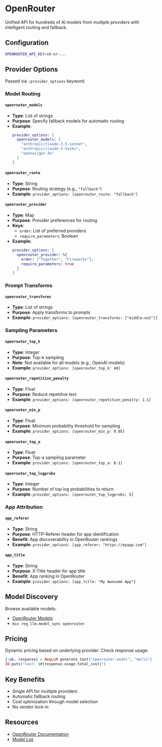 # OpenRouter

Unified API for hundreds of AI models from multiple providers with intelligent routing and fallback.

## Configuration

```bash
OPENROUTER_API_KEY=sk-or-...
```

## Provider Options

Passed via `:provider_options` keyword:

### Model Routing

#### `openrouter_models`
- **Type**: List of strings
- **Purpose**: Specify fallback models for automatic routing
- **Example**:
  ```elixir
  provider_options: [
    openrouter_models: [
      "anthropic/claude-3.5-sonnet",
      "anthropic/claude-3-haiku",
      "openai/gpt-4o"
    ]
  ]
  ```

#### `openrouter_route`
- **Type**: String
- **Purpose**: Routing strategy (e.g., `"fallback"`)
- **Example**: `provider_options: [openrouter_route: "fallback"]`

#### `openrouter_provider`
- **Type**: Map
- **Purpose**: Provider preferences for routing
- **Keys**:
  - `order`: List of preferred providers
  - `require_parameters`: Boolean
- **Example**:
  ```elixir
  provider_options: [
    openrouter_provider: %{
      order: ["Together", "Fireworks"],
      require_parameters: true
    }
  ]
  ```

### Prompt Transforms

#### `openrouter_transforms`
- **Type**: List of strings
- **Purpose**: Apply transforms to prompts
- **Example**: `provider_options: [openrouter_transforms: ["middle-out"]]`

### Sampling Parameters

#### `openrouter_top_k`
- **Type**: Integer
- **Purpose**: Top-k sampling
- **Note**: Not available for all models (e.g., OpenAI models)
- **Example**: `provider_options: [openrouter_top_k: 40]`

#### `openrouter_repetition_penalty`
- **Type**: Float
- **Purpose**: Reduce repetitive text
- **Example**: `provider_options: [openrouter_repetition_penalty: 1.1]`

#### `openrouter_min_p`
- **Type**: Float
- **Purpose**: Minimum probability threshold for sampling
- **Example**: `provider_options: [openrouter_min_p: 0.05]`

#### `openrouter_top_a`
- **Type**: Float
- **Purpose**: Top-a sampling parameter
- **Example**: `provider_options: [openrouter_top_a: 0.1]`

#### `openrouter_top_logprobs`
- **Type**: Integer
- **Purpose**: Number of top log probabilities to return
- **Example**: `provider_options: [openrouter_top_logprobs: 5]`

### App Attribution

#### `app_referer`
- **Type**: String
- **Purpose**: HTTP-Referer header for app identification
- **Benefit**: App discoverability in OpenRouter rankings
- **Example**: `provider_options: [app_referer: "https://myapp.com"]`

#### `app_title`
- **Type**: String
- **Purpose**: X-Title header for app title
- **Benefit**: App ranking in OpenRouter
- **Example**: `provider_options: [app_title: "My Awesome App"]`

## Model Discovery

Browse available models:
- [OpenRouter Models](https://openrouter.ai/models)
- `mix req_llm.model_sync openrouter`

## Pricing

Dynamic pricing based on underlying provider. Check response usage:
```elixir
{:ok, response} = ReqLLM.generate_text("openrouter:model", "Hello")
IO.puts("Cost: $#{response.usage.total_cost}")
```

## Key Benefits

- Single API for multiple providers
- Automatic fallback routing
- Cost optimization through model selection
- No vendor lock-in

## Resources

- [OpenRouter Documentation](https://openrouter.ai/docs)
- [Model List](https://openrouter.ai/models)
